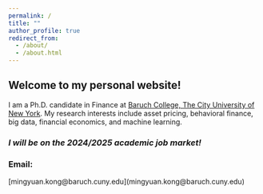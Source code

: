 ```yaml
---
permalink: /
title: ""
author_profile: true
redirect_from: 
  - /about/
  - /about.html
---
```


<h2>Welcome to my personal website!</h2>

I am a Ph.D. candidate in Finance at [Baruch College, The City University of New York](https://www.baruch.cuny.edu/).
My research interests include asset pricing, behavioral finance, big data, financial economics, and machine learning.

<h3><em>I will be on the 2024/2025 academic job market!</em></h3>

<h3>Email:</h3>[mingyuan.kong@baruch.cuny.edu](mingyuan.kong@baruch.cuny.edu)
